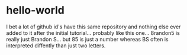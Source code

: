 # hello-world
I bet a lot of github id's have this same repository and nothing else ever added to it after the initial tutorial... probably like this one...
8randon5 is really just Brandon S... but 85 is just a number whereas BS often is interpreted diffently than just two letters.
